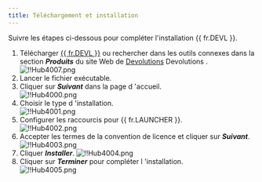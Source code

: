 ```yaml
---
title: Téléchargement et installation
---
```

Suivre les étapes ci-dessous pour compléter l'installation {{ fr.DEVL }}.  

1. Télécharger [{{ fr.DEVL }}](https://devolutions.net/fr/launcher/download) ou rechercher dans les outils connexes dans la section ***Produits*** du site Web de [Devolutions](https://devolutions.net/fr) Devolutions .  
![!!Hub4007.png](https://webdevolutions.azureedge.net/docs/fr/hub/Hub4007.png) 
1. Lancer le fichier exécutable. 
1. Cliquer sur ***Suivant*** dans la page d 'accueil.  
![!!Hub4000.png](https://webdevolutions.azureedge.net/docs/fr/hub/Hub4000.png) 
1. Choisir le type d 'installation.  
![!!Hub4001.png](https://webdevolutions.azureedge.net/docs/fr/hub/Hub4001.png) 
1. Configurer les raccourcis pour {{ fr.LAUNCHER }}.  
![!!Hub4002.png](https://webdevolutions.azureedge.net/docs/fr/hub/Hub4002.png) 
1. Accepter les termes de la convention de licence et cliquer sur ***Suivant***.  
![!!Hub4003.png](https://webdevolutions.azureedge.net/docs/fr/hub/Hub4003.png) 
1. Cliquer ***Installer***. 
![!!Hub4004.png](https://webdevolutions.azureedge.net/docs/fr/hub/Hub4004.png)  
1. Cliquer sur ***Terminer*** pour compléter l 'installation.  
![!!Hub4005.png](https://webdevolutions.azureedge.net/docs/fr/hub/Hub4005.png) 
